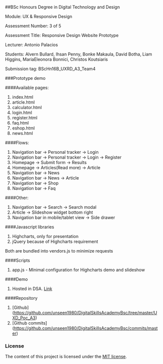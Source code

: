 ##BSc Honours Degree in Digital Technology and Design

Module: UX & Responsive Design

Assessment Number: 3 of 5

Assessment Title: Responsive Design Website Prototype

Lecturer: Antonio Palacios

Students: Alvern Bullard, Ihsan Penny, Bonke Makaula, David Botha, Liam Higgins, MariaEleonora Bonnici, Christos Koutsiaris

Submission tag: BScHn16B_UXRD_A3_Team4

###Prototype demo

####Available pages:

1. index.html
2. article.html
3. calculator.html
4. login.html
5. register.html
6. faq.html
7. eshop.html
8. news.html

####Flows:

1. Navigation bar -> Personal tracker -> Login
2. Navigation bar -> Personal tracker -> Login -> Register
3. Homepage -> Submit form -> Results
4. Homepage -> Articles(Read more) -> Article
5. Navigation bar -> News
6. Navigation bar -> News -> Article
7. Navigation bar -> Shop
8. Navigation bar -> Faq

####Other:

1. Navigation bar -> Search -> Search modal
2. Article -> Slideshow widget bottom right
3. Navigation bar in mobile/tablet view -> Side drawer

####Javascript libraries

1. Highcharts, only for presentation
2. jQuery because of Highcharts requirement

Both are bundled into vendors.js to minimize requests

####Scripts

1. app.js - Minimal configuration for Highcharts demo and slideshow

####Demo

1. Hosted in DSA. [Link](site232.digitalskillsacademy.me/ethical-eaters)

####Repository

1. [Github] (https://github.com/unseen1980/DigitalSkillsAcademyBsc/tree/master/UXD_Poc_A3)
2. [Github commits] (https://github.com/unseen1980/DigitalSkillsAcademyBsc/commits/master)

### License

The content of this project is licensed under the [MIT license](http://opensource.org/licenses/mit-license.php).

